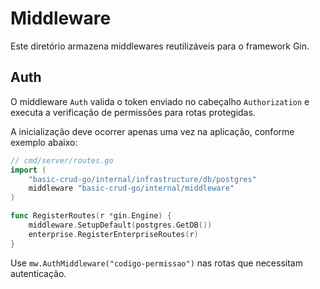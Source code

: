 # Middleware

Este diretório armazena middlewares reutilizáveis para o framework Gin.

## Auth

O middleware `Auth` valida o token enviado no cabeçalho `Authorization` e executa a verificação de permissões para rotas protegidas.

A inicialização deve ocorrer apenas uma vez na aplicação, conforme exemplo abaixo:

```go
// cmd/server/routes.go
import (
    "basic-crud-go/internal/infrastructure/db/postgres"
    middleware "basic-crud-go/internal/middleware"
)

func RegisterRoutes(r *gin.Engine) {
    middleware.SetupDefault(postgres.GetDB())
    enterprise.RegisterEnterpriseRoutes(r)
}
```

Use `mw.AuthMiddleware("codigo-permissao")` nas rotas que necessitam autenticação.
